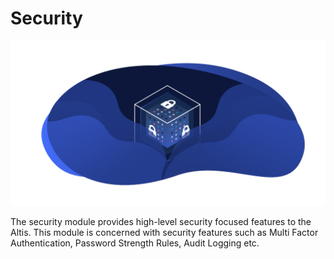 # Security

![](./assets/banner-security.png)

The security module provides high-level security focused features to the Altis. This module is concerned with security features such as Multi Factor Authentication, Password Strength Rules, Audit Logging etc.

